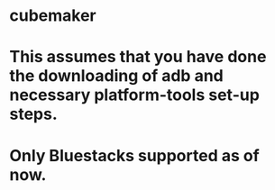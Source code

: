 # cubemaker
# This assumes that you have done the downloading of adb and necessary platform-tools set-up steps.
# Only Bluestacks supported as of now.
